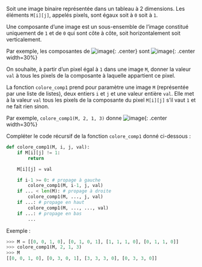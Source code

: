 Soit une image binaire représentée dans un tableau à 2 dimensions. Les éléments
`M[i][j]`, appelés pixels, sont égaux soit à `0` soit à `1`.

Une composante d’une image est un sous-ensemble de l’image constitué uniquement de
`1` et de `0` qui sont côte à côte, soit horizontalement soit verticalement.

Par exemple, les composantes de
![image](data2023/36_carre1.png){: .center}
sont
![image](data2023/36_carre2.png){: .center width=30%}

On souhaite, à partir d’un pixel égal à `1` dans une image `M`, donner la valeur `val` à tous
les pixels de la composante à laquelle appartient ce pixel.

La fonction `colore_comp1` prend pour paramètre une image `M` (représentée par une liste de
listes), deux entiers `i` et `j` et une valeur entière `val`. Elle met à la valeur `val` tous les pixels de la composante du pixel
`M[i][j]` s’il vaut `1` et ne fait rien sinon.

Par exemple, `colore_comp1(M, 2, 1, 3)` donne
![image](data2023/36_carre3.png){: .center width=30%}

Compléter le code récursif de la fonction `colore_comp1` donné ci-dessous :

```python linenums='1'
def colore_comp1(M, i, j, val):
    if M[i][j] != 1:
        return

    M[i][j] = val

    if i-1 >= 0: # propage à gauche
        colore_comp1(M, i-1, j, val)
    if ... < len(M): # propage à droite 
        colore_comp1(M, ..., j, val) 
    if ...: # propage en haut 
        colore_comp1(M, ..., ..., val) 
    if ...: # propage en bas 
        ...

```

Exemple :
```python
>>> M = [[0, 0, 1, 0], [0, 1, 0, 1], [1, 1, 1, 0], [0, 1, 1, 0]]
>>> colore_comp1(M, 2, 1, 3)
>>> M
[[0, 0, 1, 0], [0, 3, 0, 1], [3, 3, 3, 0], [0, 3, 3, 0]]
```